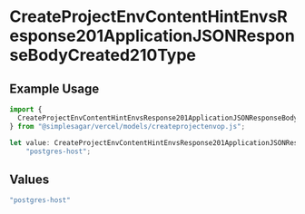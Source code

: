 # CreateProjectEnvContentHintEnvsResponse201ApplicationJSONResponseBodyCreated210Type

## Example Usage

```typescript
import {
  CreateProjectEnvContentHintEnvsResponse201ApplicationJSONResponseBodyCreated210Type,
} from "@simplesagar/vercel/models/createprojectenvop.js";

let value: CreateProjectEnvContentHintEnvsResponse201ApplicationJSONResponseBodyCreated210Type =
    "postgres-host";
```

## Values

```typescript
"postgres-host"
```